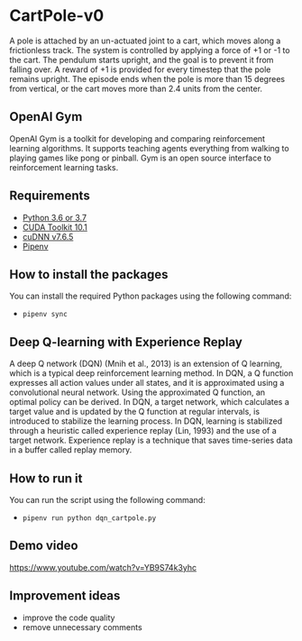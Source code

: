 # CartPole-v0
A pole is attached by an un-actuated joint to a cart, which moves along a frictionless track. The system is controlled by applying a force of +1 or -1 to the cart. The pendulum starts upright, and the goal is to prevent it from falling over. A reward of +1 is provided for every timestep that the pole remains upright. The episode ends when the pole is more than 15 degrees from vertical, or the cart moves more than 2.4 units from the center.

## OpenAI Gym
OpenAI Gym is a toolkit for developing and comparing reinforcement learning algorithms. It supports teaching agents everything from walking to playing games like pong or pinball. Gym is an open source interface to reinforcement learning tasks.

## Requirements
- [Python 3.6 or 3.7](https://www.python.org/downloads/release/python-360/)
- [CUDA Toolkit 10.1](https://developer.nvidia.com/cuda-10.1-download-archive-base)
- [cuDNN v7.6.5](https://developer.nvidia.com/cuda-10.1-download-archive-base)
- [Pipenv](https://pypi.org/project/pipenv/)

## How to install the packages
You can install the required Python packages using the following command:
- `pipenv sync`

## Deep Q-learning with Experience Replay
A deep Q network (DQN) (Mnih et al., 2013) is an extension of Q learning, which is a typical deep reinforcement learning method. In DQN, a Q function expresses all action values under all states, and it is approximated using a convolutional neural network. Using the approximated Q function, an optimal policy can be derived. In DQN, a target network, which calculates a target value and is updated by the Q function at regular intervals, is introduced to stabilize the learning process. In DQN, learning is stabilized through a heuristic called experience replay (Lin, 1993) and the use of a target network. Experience replay is a technique that saves time-series data in a buffer called replay memory.

## How to run it
You can run the script using the following command: 
- `pipenv run python dqn_cartpole.py`

## Demo video
https://www.youtube.com/watch?v=YB9S74k3yhc

## Improvement ideas
- improve the code quality
- remove unnecessary comments

